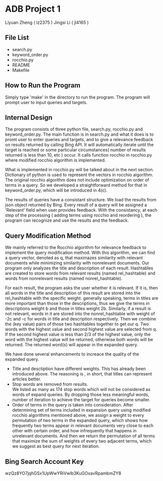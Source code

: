 ADB Project 1
============

Liyuan Zheng ( lz2375 )
Jingsi Li ( jl4165 )

File List
---------
* search.py
* keyword_order.py
* rocchio.py
* README
* Makefile

How to Run the Program
----------------------
Simply type 'make' in the directory to run the program.
The program will prompt user to input queries and targets.

Internal Design
---------------
The program consists of three python file, search.py, rocchio.py and keyword_order.py. The main function is in search.py and what it does is to promt user to enter queries and targets, and to give a relevance feedback on results returned by calling Bing API. It will automatically iterate until the target is reached or some particular circumstances( number of results returned is less than 10, etc ) occur. It calls function rocchio in rocchio.py where modified rocchio algorithm is implemented. 

What is implemented in rocchio.py will be talked about in the next section. Dictionary of python is used to represent the vectors in rocchio algorithm. The original rocchio algorithm does not include optimization on order of terms in a query. So we developed a straightforward method for that in keyword_order.py, which will be introduced in 4(c). 

The results of queries have a consistant structure. We load the results from json object returned by Bing. Every result of a query will be assigned a 'Relevant' field when user provides feedback. With the consistancy, at each step of the processing ( adding terms using rocchio and reordering ), the program can recognize and use the results and the feedback. 

Query Modification Method
-------------------------        
We mainly referred to the Rocchio algorithm for relevance feedback to implement the query modification method. With this algorithm, we can find a query vector, denoted as q, that maximazes similarity with relevant documents while minimizing similarity with nonrelevant documents. 
Our program only analyzes the title and description of each result. Hashtables are created to store words from relevant results  (named rel_hashtable) and words from nonrelevant results  (named nonrel_hashtable). 

For each result, the program asks the user whether it is relevant. If it is, then all words in the title and description of this result are stored into the rel_hashtable with the specific weight. generally speaking, terms in titles are more important than those in the descriptions, thus we give the terms in descriptions weight b and those in titles weight 2b. Similarly, if a result is not relevant, words in it are stored into the nonrel_hashtable with weight of -2c and -c for words in title and description respectively. Then we combine the (key value) pairs of those two hashtables together to get our q. Two words with the highest value and second highest value are selected from q. If the second highest value is less than 2/3 of the highest value, only the word with the highest value will be returned, otherwise both words will be returned. The returned word(s) will appear in the expanded query.

We have done several enhancements to increace the quality of the expanded query.

* Title and desctiption have different weights.
This has already been introduced above. The reasoning is , in short, that titles can represent articles better. 
* Stop words are removed from results.        
We listed as many as 174 stop words which will not be considered as words of expand queries. By dropping those less meaningful words, number of iteration to achieve the target for queries become smaller.
* Order of terms in the query is taken into consideration.
After determining set of terms included in expansion query using modified rocchio algorithms mentioned above, we assign a weight to every permutation of two terms in the expanded query, which shows how frequently two terms appear in relevant documents very close to each other with certain order, and how infrequently that happens in unrelevant documents. And then we return the permutation of all terms that maximize the sum of weights of every two adjacent terms, which we suggest as best query for next iteration.


Bing Search Account Key
-----------------------
wzQz8YO7jqhGSx1UpWwYRiVwlb3KuGOxavRpambmZY8
